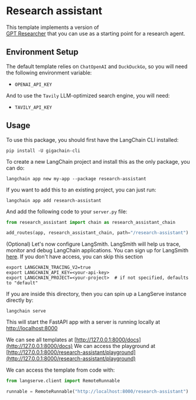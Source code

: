 # Research assistant

This template implements a version of  
[GPT Researcher](https://github.com/assafelovic/gpt-researcher) that you can use
as a starting point for a research agent.

## Environment Setup

The default template relies on `ChatOpenAI` and `DuckDuckGo`, so you will need the 
following environment variable:

- `OPENAI_API_KEY`

And to use the `Tavily` LLM-optimized search engine, you will need:

- `TAVILY_API_KEY`

## Usage

To use this package, you should first have the LangChain CLI installed:

```shell
pip install -U gigachain-cli
```

To create a new LangChain project and install this as the only package, you can do:

```shell
langchain app new my-app --package research-assistant
```

If you want to add this to an existing project, you can just run:

```shell
langchain app add research-assistant
```

And add the following code to your `server.py` file:
```python
from research_assistant import chain as research_assistant_chain

add_routes(app, research_assistant_chain, path="/research-assistant")
```

(Optional) Let's now configure LangSmith. 
LangSmith will help us trace, monitor and debug LangChain applications. 
You can sign up for LangSmith [here](https://smith.langchain.com/). 
If you don't have access, you can skip this section


```shell
export LANGCHAIN_TRACING_V2=true
export LANGCHAIN_API_KEY=<your-api-key>
export LANGCHAIN_PROJECT=<your-project>  # if not specified, defaults to "default"
```

If you are inside this directory, then you can spin up a LangServe instance directly by:

```shell
langchain serve
```

This will start the FastAPI app with a server is running locally at 
[http://localhost:8000](http://localhost:8000)

We can see all templates at [http://127.0.0.1:8000/docs](http://127.0.0.1:8000/docs)
We can access the playground at [http://127.0.0.1:8000/research-assistant/playground](http://127.0.0.1:8000/research-assistant/playground)  

We can access the template from code with:

```python
from langserve.client import RemoteRunnable

runnable = RemoteRunnable("http://localhost:8000/research-assistant")
```